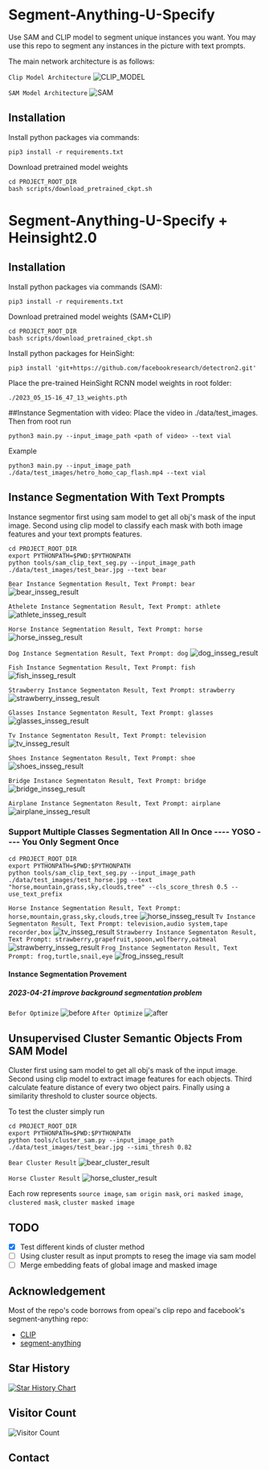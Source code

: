 # Segment-Anything-U-Specify
Use SAM and CLIP model to segment unique instances you want.
You may use this repo to segment any instances in the picture with
text prompts.

The main network architecture is as follows:

`Clip Model Architecture`
![CLIP_MODEL](./data/resources/clip_model.png)

`SAM Model Architecture`
![SAM](./data/resources/sam_model.png)

## Installation

Install python packages via commands:
```
pip3 install -r requirements.txt
```
Download pretrained model weights
```
cd PROJECT_ROOT_DIR
bash scripts/download_pretrained_ckpt.sh
```
# Segment-Anything-U-Specify + Heinsight2.0
## Installation

Install python packages via commands (SAM):
```
pip3 install -r requirements.txt
```
Download pretrained model weights (SAM+CLIP)
```
cd PROJECT_ROOT_DIR
bash scripts/download_pretrained_ckpt.sh
```
Install python packages for HeinSight:
```
pip3 install 'git+https://github.com/facebookresearch/detectron2.git'
```
Place the pre-trained HeinSight RCNN model weights in root folder:
```
./2023_05_15-16_47_13_weights.pth
```
##Instance Segmentation with video:
Place the video in ./data/test_images.
Then from root run
```
python3 main.py --input_image_path <path of video> --text vial
```
Example
```
python3 main.py --input_image_path ./data/test_images/hetro_homo_cap_flash.mp4 --text vial
```

## Instance Segmentation With Text Prompts
Instance segmentor first using sam model to get all obj's mask of the input image. Second using clip model to classify each mask with both
image features and your text prompts features.

```
cd PROJECT_ROOT_DIR
export PYTHONPATH=$PWD:$PYTHONPATH
python tools/sam_clip_text_seg.py --input_image_path ./data/test_images/test_bear.jpg --text bear
```

`Bear Instance Segmentation Result, Text Prompt: bear`
![bear_insseg_result](./data/resources/test_bear_insseg_result.jpg)

`Athelete Instance Segmentation Result, Text Prompt: athlete`
![athlete_insseg_result](./data/resources/test_baseball_insseg_result.jpg)

`Horse Instance Segmentation Result, Text Prompt: horse`
![horse_insseg_result](./data/resources/test_horse_insseg_result_after.jpg)

`Dog Instance Segmentation Result, Text Prompt: dog`
![dog_insseg_result](./data/resources/test_dog_insseg_result.jpg)

`Fish Instance Segmentation Result, Text Prompt: fish`
![fish_insseg_result](./data/resources/test_fish_insseg_result.jpg)

`Strawberry Instance Segmentaton Result, Text Prompt: strawberry`
![strawberry_insseg_result](./data/resources/test_strawberry_insseg_result.jpg)

`Glasses Instance Segmentaton Result, Text Prompt: glasses`
![glasses_insseg_result](./data/resources/test_glasses_insseg_result.jpg)

`Tv Instance Segmentaton Result, Text Prompt: television`
![tv_insseg_result](./data/resources/test_tv_insseg_result.jpg)

`Shoes Instance Segmentaton Result, Text Prompt: shoe`
![shoes_insseg_result](./data/resources/test_shoes_insseg_result.jpg)

`Bridge Instance Segmentaton Result, Text Prompt: bridge`
![bridge_insseg_result](./data/resources/test_bridge_insseg_result.jpg)

`Airplane Instance Segmentaton Result, Text Prompt: airplane`
![airplane_insseg_result](./data/resources/test_airplane_insseg_result.jpg)

### Support Multiple Classes Segmentation All In Once ---- YOSO ---- You Only Segment Once
```
cd PROJECT_ROOT_DIR
export PYTHONPATH=$PWD:$PYTHONPATH
python tools/sam_clip_text_seg.py --input_image_path ./data/test_images/test_horse.jpg --text "horse,mountain,grass,sky,clouds,tree" --cls_score_thresh 0.5 --use_text_prefix
```

`Horse Instance Segmentation Result, Text Prompt: horse,mountain,grass,sky,clouds,tree`
![horse_insseg_result](./data/resources/test_horse_insseg_result_muti_label.jpg)
`Tv Instance Segmentaton Result, Text Prompt: television,audio system,tape recorder,box`
![tv_insseg_result](./data/resources/test_tv_insseg_result_multi_label.jpg)
`Strawberry Instance Segmentaton Result, Text Prompt: strawberry,grapefruit,spoon,wolfberry,oatmeal`
![strawberry_insseg_result](./data/resources/test_strawberry_insseg_result_multi_label.jpg)
`Frog Instance Segmentaton Result, Text Prompt: frog,turtle,snail,eye`
![frog_insseg_result](./data/resources/test_frog_insseg_result_multi_label.jpg)

#### Instance Segmentation Provement

##### 2023-04-21 improve background segmentation problem

`Befor Optimize`
![before](./data/resources/test_horse_insseg_result.jpg)
`After Optimize`
![after](./data/resources/test_horse_insseg_result_after.jpg)

## Unsupervised Cluster Semantic Objects From SAM Model
Cluster first using sam model to get all obj's mask of the input image. Second using clip model to extract image features for each objects. Third calculate feature distance of every two object pairs. Finally using a similarity threshold to cluster source objects.

To test the cluster simply run

```
cd PROJECT_ROOT_DIR
export PYTHONPATH=$PWD:$PYTHONPATH
python tools/cluster_sam.py --input_image_path ./data/test_images/test_bear.jpg --simi_thresh 0.82
```

`Bear Cluster Result`
![bear_cluster_result](./data/resources/test_bear_result.jpg)

`Horse Cluster Result`
![horse_cluster_result](./data/resources/test_horse_result.jpg)

Each row represents `source image`, `sam origin mask`, `ori masked image`, `clustered mask`, `cluster masked image`

## TODO
- [x] Test different kinds of cluster method
- [ ] Using cluster result as input prompts to reseg the image via sam model
- [ ] Merge embedding feats of global image and masked image

## Acknowledgement

Most of the repo's code borrows from opeai's clip repo and facebook's segment-anything repo:

- [CLIP](https://github.com/openai/CLIP)
- [segment-anything](https://github.com/facebookresearch/segment-anything)

## Star History

[![Star History Chart](https://api.star-history.com/svg?repos=MaybeShewill-CV/segment-anything-u-specify&type=Date)](https://star-history.com/#MaybeShewill-CV/segment-anything-u-specify&Date)

## Visitor Count

![Visitor Count](https://profile-counter.glitch.me/15725187_sam_clip/count.svg)

## Contact

